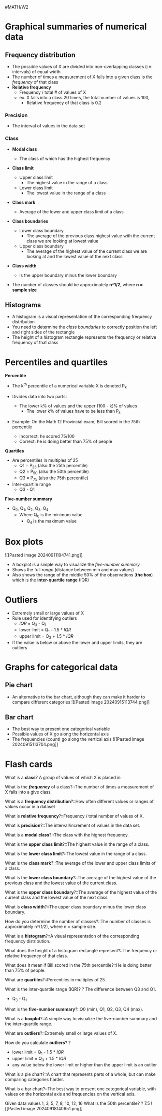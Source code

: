 #MATH/W2
# Graphical summaries of numerical data

## Frequency distribution

- The possible values of X are divided into non-overlapping classes (i.e. intervals) of equal width
- The number of times a measurement of X falls into a given class is the *frequency* of that class
- **Relative frequency**
	- Frequency / total # of values of X
	- ex. X falls into a class 20 times, the total number of values is 100,
		- Relative frequency of that class is 0.2 

### Precision

- The interval of values in the data set
### Class

- **Modal class**
	- The class of which has the highest frequency
- **Class limit**
	- Upper class limit
		- The highest value in the range of a class
	- Lower class limit
		- The lowest value in the range of a class
- **Class mark**
	- Average of the lower and upper class limit of a class
- **Class boundaries**
	- Lower class boundary
		- The average of the previous class highest value with the current class we are looking at lowest value
	- Upper class boundary
		- The average of the highest value of the current class we are looking at and the lowest value of the next class
- **Class width**
	- Is the upper boundary minus the lower boundary

- The number of classes should be approximately **n^1/2**, where **n = sample size**

## Histograms

- A histogram is a visual representation of the corresponding frequency distribution
- You need to determine the *class boundaries* to correctly position the left and right sides of the rectangle
- The height of a histogram rectangle represents the frequency or relative frequency of that class

# Percentiles and quartiles

**Percentile**
- The k$^t$$^h$ percentile of a numerical variable X is denoted P$_k$ 
- Divides data into two parts:
	- The lower k% of values and the upper (100 - k)% of values
		- The lower k% of values have to be less than P$_k$

- Example: On the Math 12 Provincial exam, Bill scored in the 75th percentile
	- Incorrect: he scored 75/100
	- Correct: he is doing better than 75% of people

**Quartiles**
- Are percentiles in multiples of 25
	- Q1 = P$_2$$_5$ (also the 25th percentile)
	- Q2 = P$_5$$_0$ (also the 50th percentile)
	- Q3 = P$_7$$_5$ (also the 75th percentile)
- Inter-quartile range
	- Q3 - Q1

**Five-number summary**
- Q$_0$, Q$_1$, Q$_2$, Q$_3$, Q$_4$
	- Where Q$_0$ is the minimum value
		- Q$_4$ is the maximum value

# Box plots

![[Pasted image 20240911104741.png]]
- A boxplot is a simple way to visualize the *five-number summary*
- Shows the full *range* (distance between min and max values)
- Also shows the range of the middle 50% of the observations (**the box**) which is the **inter-quartile range** (IQR)

# Outliers

- Extremely small or large values of X
- Rule used for identifying outliers
	- *IQR* = Q$_3$ - Q$_1$ 
	- lower limit = Q$_1$ - 1.5 * *IQR*
	- upper limit = Q$_3$ + 1.5 * *IQR*
- If the value is below or above the lower and upper limits, they are outliers
# Graphs for categorical data

## Pie chart

- An alternative to the bar chart, although they can make it harder to compare different categories
![[Pasted image 20240915113744.png]]
## Bar chart

- The best way to present one categorical variable 
- Possible values of X go along the horizontal axis
- The frequencies (count) go along the vertical axis
![[Pasted image 20240915113704.png]]





# Flash cards

What is a **class**? A group of values of which X is placed in

What is the ***frequency*** of a class?::The number of times a measurement of X falls into a give class
<!--SR:!2024-10-12,10,250-->

What is a **frequency distribution**?::How often different values or ranges of values occur in a dataset
<!--SR:!2024-10-05,1,190-->

What is **relative frequency**?::Frequency / total number of values of X.
<!--SR:!2024-10-08,6,230-->

What is **precision**?::The interval/increment of values in the data set.
<!--SR:!2024-10-07,9,250-->

What is a **modal class**?::The class with the highest frequency.
<!--SR:!2024-10-12,10,250-->

What is the **upper class limit**?::The highest value in the range of a class.
<!--SR:!2024-10-08,6,230-->

What is the **lower class limit**?::The lowest value in the range of a class.
<!--SR:!2024-10-12,10,250-->

What is the **class mark**?::The average of the lower and upper class limits of a class.
<!--SR:!2024-10-09,5,230-->

What is the **lower class boundary**?::The average of the highest value of the previous class and the lowest value of the current class.
<!--SR:!2024-10-07,9,250-->

What is the **upper class boundary**?::The average of the highest value of the current class and the lowest value of the next class.
<!--SR:!2024-10-12,10,250-->

What is **class width**?::The upper class boundary minus the lower class boundary.
<!--SR:!2024-10-12,10,250-->

How do you determine the number of classes?::The number of classes is approximately n^(1/2), where n = sample size.
<!--SR:!2024-10-08,6,230-->

What is a **histogram**?::A visual representation of the corresponding frequency distribution.
<!--SR:!2024-10-05,1,190-->

What does the height of a histogram rectangle represent?::The frequency or relative frequency of that class.
<!--SR:!2024-10-07,9,250-->

What does it mean if Bill scored in the 75th percentile?::He is doing better than 75% of people.
<!--SR:!2024-10-12,10,250-->

What are **quartiles**?::Percentiles in multiples of 25.
<!--SR:!2024-10-09,5,230-->

What is the inter-quartile range (IQR)?
?
The difference between Q3 and Q1.
- Q$_3$ - Q$_1$
<!--SR:!2024-10-09,5,230-->

What is the **five-number summary**?::Q0 (min), Q1, Q2, Q3, Q4 (max).
<!--SR:!2024-10-12,10,250-->

What is a **boxplot**?::A simple way to visualize the five-number summary and the inter-quartile range.
<!--SR:!2024-10-06,2,210-->

What are **outliers**?::Extremely small or large values of X.
<!--SR:!2024-10-09,5,230-->

How do you calculate **outliers**?
?
- lower limit = Q$_1$ - 1.5 * *IQR*
- upper limit = Q$_3$ + 1.5 * *IQR*
- any value below the lower limit or higher than the upper limit is an outlier
<!--SR:!2024-10-08,6,230-->

What is a pie chart?::A chart that represents parts of a whole, but can make comparing categories harder.
<!--SR:!2024-10-09,5,230-->

What is a bar chart?::The best way to present one categorical variable, with values on the horizontal axis and frequencies on the vertical axis.
<!--SR:!2024-10-08,6,230-->

Given data values 1, 3, 5, 7, 8, 10, 12, 16
What is the 50th percentile?
?
7.5
![[Pasted image 20240918140651.png]]
<!--SR:!2024-10-06,2,210-->